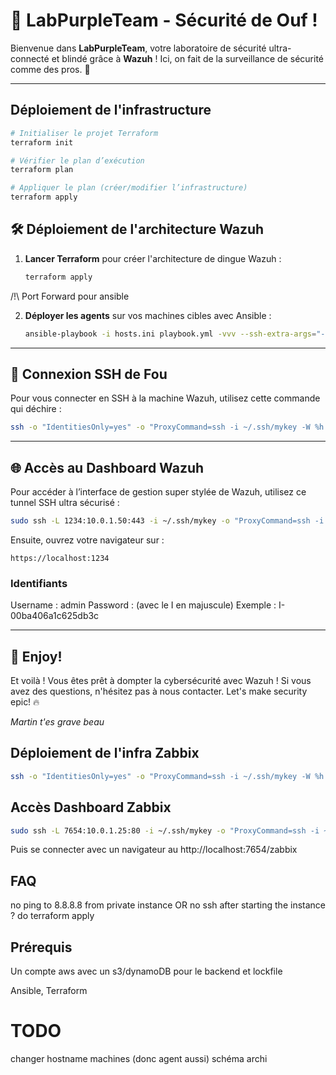 # 🚀 LabPurpleTeam - Sécurité de Ouf !

Bienvenue dans **LabPurpleTeam**, votre laboratoire de sécurité ultra-connecté et blindé grâce à **Wazuh** ! Ici, on fait de la surveillance de sécurité comme des pros. 💪

---
## Déploiement de l'infrastructure


```bash
# Initialiser le projet Terraform
terraform init

# Vérifier le plan d’exécution
terraform plan

# Appliquer le plan (créer/modifier l’infrastructure)
terraform apply
```


## 🛠️ Déploiement de l'architecture Wazuh

1. **Lancer Terraform** pour créer l'architecture de dingue Wazuh :

   ```bash
   terraform apply
   ```

/!\ Port Forward pour ansible

2. **Déployer les agents** sur vos machines cibles avec Ansible :



   ```bash
   ansible-playbook -i hosts.ini playbook.yml -vvv --ssh-extra-args="-o StrictHostKeyChecking=no"
   ```

---

## 🔑 Connexion SSH de Fou

Pour vous connecter en SSH à la machine Wazuh, utilisez cette commande qui déchire :

```bash
ssh -o "IdentitiesOnly=yes" -o "ProxyCommand=ssh -i ~/.ssh/mykey -W %h:%p ec2-user@51.44.226.200" -i ~/.ssh/mykey wazuh-user@10.0.1.50
```

---

## 🌐 Accès au Dashboard Wazuh

Pour accéder à l’interface de gestion super stylée de Wazuh, utilisez ce tunnel SSH ultra sécurisé :

```bash
sudo ssh -L 1234:10.0.1.50:443 -i ~/.ssh/mykey -o "ProxyCommand=ssh -i ~/.ssh/mykey -W %h:%p ec2-user@51.44.226.200" wazuh-user@10.0.1.50
```

Ensuite, ouvrez votre navigateur sur :

```
https://localhost:1234
```

### Identifiants

Username : admin
Password : <Instance Id> (avec le I en majuscule) Exemple : I-00ba406a1c625db3c

---



## 🎉 Enjoy!

Et voilà ! Vous êtes prêt à dompter la cybersécurité avec Wazuh ! Si vous avez des questions, n'hésitez pas à nous contacter. Let's make security epic! 🔥

*Martin t'es grave beau*


## Déploiement de l'infra Zabbix

```bash
ssh -o "IdentitiesOnly=yes" -o "ProxyCommand=ssh -i ~/.ssh/mykey -W %h:%p ec2-user@51.44.226.200" -i ~/.ssh/mykey admin@10.0.1.25
```


## Accès Dashboard Zabbix

```bash
sudo ssh -L 7654:10.0.1.25:80 -i ~/.ssh/mykey -o "ProxyCommand=ssh -i ~/.ssh/mykey -W %h:%p ec2-user@51.44.226.200" admin@10.0.1.25
```

Puis se connecter avec un navigateur au http://localhost:7654/zabbix

## FAQ

no ping to 8.8.8.8 from private instance OR no ssh after starting the instance ?
do terraform apply

## Prérequis


Un compte aws avec un s3/dynamoDB pour le backend et lockfile

Ansible, Terraform



# TODO

changer hostname machines (donc agent aussi)
schéma archi 
